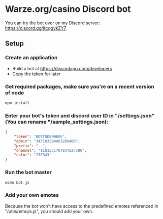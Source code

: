 # Warze.org/casino Discord bot
You can try the bot over on my Discord server: https://discord.gg/jtcqgvkZY7
## Setup
### Create an application
- Build a bot at https://discordapp.com/developers
- Copy the token for later
### Get required packages, make sure you're on a recent version of node
```bash
npm install
```
### Enter your bot's token and discord user ID in "/settings.json" (You can rename "/sample_settings.json):
```json
{
    "token": "BOTTOKENHERE",
    "admin": "345103284463206400",
    "prefix": "--",
    "channel": "1101531707934527580",
    "color": "23F843"
}
```
### Run the bot master
```bash
node bot.js
```
### Add your own emotes
Because the bot won't have access to the predefined emotes referenced in "/utils/emojis.js", you should add your own.